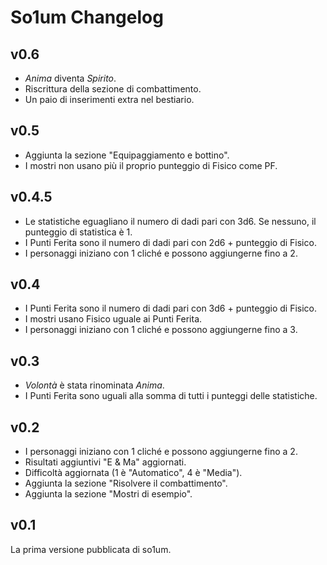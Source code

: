 # So1um Changelog

## v0.6

* *Anima* diventa *Spirito*.
* Riscrittura della sezione di combattimento.
* Un paio di inserimenti extra nel bestiario.

## v0.5

* Aggiunta la sezione "Equipaggiamento e bottino".
* I mostri non usano più il proprio punteggio di Fisico come PF.

## v0.4.5

* Le statistiche eguagliano il numero di dadi pari con 3d6. Se nessuno, il punteggio di statistica è 1.
* I Punti Ferita sono il numero di dadi pari con 2d6 + punteggio di Fisico.
* I personaggi iniziano con 1 cliché e possono aggiungerne fino a 2.

## v0.4

* I Punti Ferita sono il numero di dadi pari con 3d6 + punteggio di Fisico.
* I mostri usano Fisico uguale ai Punti Ferita.
* I personaggi iniziano con 1 cliché e possono aggiungerne fino a 3.

## v0.3

* *Volontà* è stata rinominata *Anima*.
* I Punti Ferita sono uguali alla somma di tutti i punteggi delle statistiche.

## v0.2

* I personaggi iniziano con 1 cliché e possono aggiungerne fino a 2.
* Risultati aggiuntivi "E & Ma" aggiornati.
* Difficoltà aggiornata (1 è "Automatico", 4 è "Media").
* Aggiunta la sezione "Risolvere il combattimento".
* Aggiunta la sezione "Mostri di esempio".

## v0.1

La prima versione pubblicata di so1um.